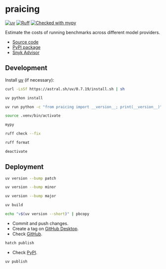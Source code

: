 # praicing

[![uv](https://img.shields.io/endpoint?url=https://raw.githubusercontent.com/astral-sh/uv/main/assets/badge/v0.json)](https://github.com/astral-sh/uv)
[![Ruff](https://img.shields.io/endpoint?url=https://raw.githubusercontent.com/astral-sh/ruff/main/assets/badge/v2.json)](https://github.com/astral-sh/ruff)
[![Checked with mypy](https://www.mypy-lang.org/static/mypy_badge.svg)](https://mypy-lang.org/)

Estimate the costs of running benchmarks across different model providers.

- [Source code](https://github.com/joaopalmeiro/praicing)
- [PyPI package](https://pypi.org/project/praicing/)
- [Snyk Advisor](https://snyk.io/advisor/python/praicing)

## Development

Install [uv](https://docs.astral.sh/uv/getting-started/installation/) (if necessary):

```bash
curl -LsSf https://astral.sh/uv/0.7.19/install.sh | sh
```

```bash
uv python install
```

```bash
uv run python -c "from praicing import __version__; print(__version__)"
```

```bash
source .venv/bin/activate
```

```bash
mypy
```

```bash
ruff check --fix
```

```bash
ruff format
```

```bash
deactivate
```

## Deployment

```bash
uv version --bump patch
```

```bash
uv version --bump minor
```

```bash
uv version --bump major
```

```bash
uv build
```

```bash
echo "v$(uv version --short)" | pbcopy
```

- Commit and push changes.
- Create a tag on [GitHub Desktop](https://github.blog/2020-05-12-create-and-push-tags-in-the-latest-github-desktop-2-5-release/).
- Check [GitHub](https://github.com/joaopalmeiro/praicing/tags).

```bash
hatch publish
```

- Check [PyPI](https://pypi.org/project/praicing/).

```bash
uv publish
```
